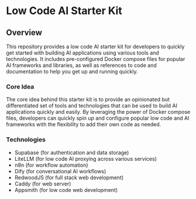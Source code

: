 # Low Code AI Starter Kit

## Overview

This repository provides a low code AI starter kit for developers to quickly get started with building AI applications using various tools and technologies. It includes pre-configured Docker compose files for popular AI frameworks and libraries, as well as references to code and documentation to help you get up and running quickly.

### Core Idea

The core idea behind this starter kit is to provide an opinionated but differentiated set of tools and technologies that can be used to build AI applications quickly and easily. By leveraging the power of Docker compose files, developers can quickly spin up and configure popular low code and AI frameworks with the flexibility to add their own code as needed.

### Technologies

- Supabase (for authentication and data storage)
- LiteLLM (for low code AI proxying across various services)
- n8n (for workflow automation)
- Dify (for conversational AI workflows)
- RedwoodJS (for full stack web development)
- Caddy (for web server)
- Appsmith (for low code web development)

